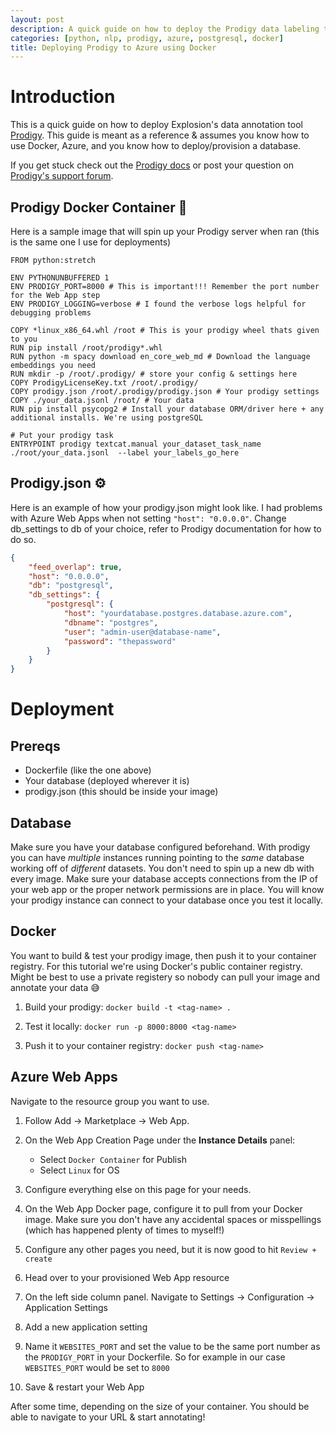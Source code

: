 ```yaml
---
layout: post
description: A quick guide on how to deploy the Prodigy data labeling tool to Azure Web Apps using Docker
categories: [python, nlp, prodigy, azure, postgresql, docker]
title: Deploying Prodigy to Azure using Docker
---
```

# Introduction
This is a quick guide on how to deploy Explosion's data annotation tool [Prodigy](https://prodi.gy/). This guide is meant as a reference & assumes you know how to use Docker, Azure, and you know how to deploy/provision a database. 

If you get stuck check out the [Prodigy docs](https://prodi.gy/docs) or post your question on [Prodigy's support forum](https://support.prodi.gy/).


## Prodigy Docker Container 🐳
Here is a sample image that will spin up your Prodigy server when ran (this is the same one I use for deployments)
```docker
FROM python:stretch

ENV PYTHONUNBUFFERED 1
ENV PRODIGY_PORT=8000 # This is important!!! Remember the port number for the Web App step
ENV PRODIGY_LOGGING=verbose # I found the verbose logs helpful for debugging problems 

COPY *linux_x86_64.whl /root # This is your prodigy wheel thats given to you
RUN pip install /root/prodigy*.whl 
RUN python -m spacy download en_core_web_md # Download the language embeddings you need
RUN mkdir -p /root/.prodigy/ # store your config & settings here
COPY ProdigyLicenseKey.txt /root/.prodigy/
COPY prodigy.json /root/.prodigy/prodigy.json # Your prodigy settings
COPY ./your_data.jsonl /root/ # Your data
RUN pip install psycopg2 # Install your database ORM/driver here + any additional installs. We're using postgreSQL 

# Put your prodigy task
ENTRYPOINT prodigy textcat.manual your_dataset_task_name ./root/your_data.jsonl  --label your_labels_go_here
```

## Prodigy.json ⚙
Here is an example of how your prodigy.json might look like. I had problems with Azure Web Apps when not setting `"host": "0.0.0.0"`. Change db_settings to db of your choice, refer to Prodigy documentation for how to do so. 

```json
{
    "feed_overlap": true,
    "host": "0.0.0.0",
    "db": "postgresql",
    "db_settings": {
        "postgresql": {
            "host": "yourdatabase.postgres.database.azure.com",
            "dbname": "postgres",
            "user": "admin-user@database-name",
            "password": "thepassword"
        }
    }
}
```

# Deployment
## Prereqs
- Dockerfile (like the one above)
- Your database (deployed wherever it is)
- prodigy.json (this should be inside your image)

## Database
Make sure you have your database configured beforehand. With prodigy you can have *multiple* instances running pointing to the *same* database working off of *different* datasets. You don't need to spin up a new db with every image. Make sure your database accepts connections from the IP of your web app or the proper network permissions are in place. You will know your prodigy instance can connect to your database once you test it locally. 

## Docker
You want to build & test your prodigy image, then push it to your container registry. For this tutorial we're using Docker's public container registry. Might be best to use a private registery so nobody can pull your image and annotate your data 😅

1. Build your prodigy: `docker build -t <tag-name> .`

2. Test it locally: `docker run -p 8000:8000 <tag-name>`

3. Push it to your container registry: `docker push <tag-name>`

## Azure Web Apps
Navigate to the resource group you want to use.

1. Follow Add -> Marketplace -> Web App.

2. On the Web App Creation Page under the **Instance Details** panel:
    - Select `Docker Container` for Publish
    - Select `Linux` for OS

3. Configure everything else on this page for your needs.

4. On the Web App Docker page, configure it to pull from your Docker image. Make sure you don't have any accidental spaces or misspellings (which has happened plenty of times to myself!)

5. Configure any other pages you need, but it is now good to hit `Review + create`

6. Head over to your provisioned Web App resource

7. On the left side column panel. Navigate to Settings -> Configuration -> Application Settings

8. Add a new application setting

9. Name it `WEBSITES_PORT` and set the value to be the same port number as the `PRODIGY_PORT` in your Dockerfile. So for example in our case `WEBSITES_PORT` would be set to `8000`

10. Save & restart your Web App

After some time, depending on the size of your container. You should be able to navigate to your URL & start annotating!